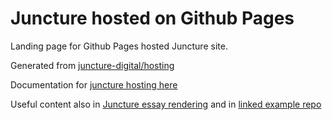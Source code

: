 # Juncture hosted on Github Pages

Landing page for Github Pages hosted Juncture site.

Generated from [juncture-digital/hosting](https://github.com/juncture-digital/hosting)

Documentation for [juncture hosting here](https://www.juncture-digital.org/howto/hosting)

Useful content also in [Juncture essay rendering](https://www.juncture-digital.org/getting-started?id=juncture-essay-rendering) and in [linked example repo](https://github.com/snagsby/essays/tree/main)